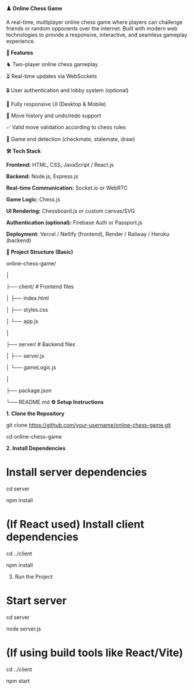 **♟️ Online Chess Game**

A real-time, multiplayer online chess game where players can challenge friends or random opponents over the internet. Built with modern web technologies to provide a responsive, interactive, and seamless gameplay experience.

**🚀 Features**

♞ Two-player online chess gameplay

⏳ Real-time updates via WebSockets

🔒 User authentication and lobby system (optional)

📱 Fully responsive UI (Desktop & Mobile)

🔁 Move history and undo/redo support

✅ Valid move validation according to chess rules

🔔 Game end detection (checkmate, stalemate, draw)

**🛠️ Tech Stack**

**Frontend:** HTML, CSS, JavaScript / React.js

**Backend:** Node.js, Express.js

**Real-time Communication:** Socket.io or WebRTC

**Game Logic:** Chess.js

**UI Rendering:** Chessboard.js or custom canvas/SVG

**Authentication (optional):** Firebase Auth or Passport.js

**Deployment:** Vercel / Netlify (frontend), Render / Railway / Heroku (backend)

**📁 Project Structure (Basic)**

online-chess-game/

│

├── client/                  # Frontend files

│   ├── index.html

│   ├── styles.css

│   └── app.js

│

├── server/                  # Backend files

│   ├── server.js

│   └── gameLogic.js

│

├── package.json

└── README.md
**⚙️ Setup Instructions**

**1. Clone the Repository**

git clone https://github.com/your-username/online-chess-game.git

cd online-chess-game

**2. Install Dependencies**

# Install server dependencies

cd server

npm install

# (If React used) Install client dependencies

cd ../client

npm install

3. Run the Project

# Start server

cd server

node server.js

# (If using build tools like React/Vite)

cd ../client

npm start
